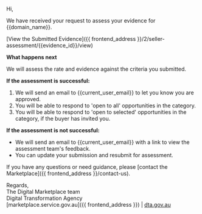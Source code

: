 Hi,

We have received your request to assess your evidence for {{domain_name}}.

[View the Submitted Evidence]({{ frontend_address }}/2/seller-assessment/{{evidence_id}}/view)

**What happens next**

We will assess the rate and evidence against the criteria you submitted.

**If the assessment is successful:**

  1. We will send an email to {{current_user_email}} to let you know you are approved.
  1. You will be able to respond to 'open to all' opportunities in the category.
  1. You will be able to respond to 'open to selected' opportunities in the category, if the buyer has invited you.

**If the assessment is not successful:**

  * We will send an email to {{current_user_email}} with a link to view the assessment team's feedback.
  * You can update your submission and resubmit for assessment.

If you have any questions or need guidance, please [contact the Marketplace]({{ frontend_address }}/contact-us).


Regards,  
The Digital Marketplace team  
Digital Transformation Agency  
[marketplace.service.gov.au]({{ frontend_address }}) | [dta.gov.au](https://dta.gov.au)